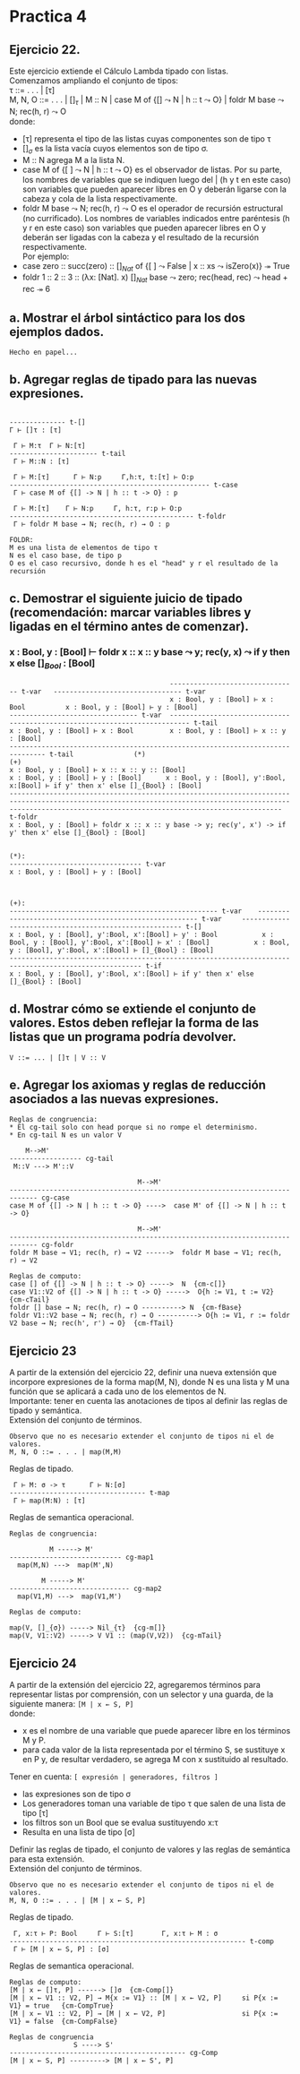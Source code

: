 # Practica 4  
## Ejercicio 22.  
Este ejercicio extiende el Cálculo Lambda tipado con listas.  
Comenzamos ampliando el conjunto de tipos:  
τ ::= . . . | [τ]  
M, N, O ::= . . . | $[ ]_τ$ | M :: N | case M of {[] $\leadsto$ N | h :: t $\leadsto$ O} | foldr M base $\leadsto$ N; rec(h, r) $\leadsto$ O   
donde:  
* [τ] representa el tipo de las listas cuyas componentes son de tipo τ
* $[ ]_σ$ es la lista vacía cuyos elementos son de tipo σ.  
* M :: N agrega M a la lista N.  
* case M of {[ ] $\leadsto$ N | h :: t $\leadsto$ O} es el observador de listas. Por su parte, los nombres de variables que se indiquen luego del | (h y t en este caso) son variables que pueden aparecer libres en O y deberán ligarse con la cabeza y cola de la lista respectivamente.  
* foldr M base $\leadsto$ N; rec(h, r) $\leadsto$ O es el operador de recursión estructural (no currificado). Los nombres de variables indicados entre paréntesis (h y r en este caso) son variables que pueden aparecer libres en O y deberán ser ligadas con la cabeza y el resultado de la recursión respectivamente.  
Por ejemplo:  
* case zero :: succ(zero) :: $[ ]_{Nat}$ of {[ ] $\leadsto$ False | x :: xs $\leadsto$ isZero(x)} $\twoheadrightarrow$ True  
* foldr 1 :: 2 :: 3 :: (λx: [Nat]. x) $[ ]_{Nat}$ base $\leadsto$ zero; rec(head, rec) $\leadsto$ head + rec $\twoheadrightarrow$ 6
## a. Mostrar el árbol sintáctico para los dos ejemplos dados.  
```
Hecho en papel...
```
## b. Agregar reglas de tipado para las nuevas expresiones.  
```
                              
-------------- t-[]        
Γ ⊢ []τ : [τ]     

 Γ ⊢ M:τ  Γ ⊢ N:[τ]        
---------------------- t-tail
 Γ ⊢ M::N : [τ]                   

 Γ ⊢ M:[τ]      Γ ⊢ N:p     Γ,h:τ, t:[τ] ⊢ O:p
-------------------------------------------------- t-case
 Γ ⊢ case M of {[] -> N | h :: t -> O} : p

 Γ ⊢ M:[τ]    Γ ⊢ N:p     Γ, h:τ, r:p ⊢ O:p 
---------------------------------------------- t-foldr
 Γ ⊢ foldr M base ⇝ N; rec(h, r) ⇝ O : p

FOLDR:
M es una lista de elementos de tipo τ
N es el caso base, de tipo p
O es el caso recursivo, donde h es el "head" y r el resultado de la recursión
```
## c. Demostrar el siguiente juicio de tipado (recomendación: marcar variables libres y ligadas en el término antes de comenzar).  
### x : Bool, y : [Bool] ⊢ foldr x :: x :: y base $\leadsto$ y; rec(y, x) $\leadsto$ if y then x else $[ ]_{Bool}$ : [Bool]  
```
                                        -------------------------------- t-var   -------------------------------- t-var
                                        x : Bool, y : [Bool] ⊢ x : Bool          x : Bool, y : [Bool] ⊢ y : [Bool]
-------------------------------- t-var  --------------------------------------------------------------------------- t-tail
x : Bool, y : [Bool] ⊢ x : Bool         x : Bool, y : [Bool] ⊢ x :: y : [Bool]
------------------------------------------------------------------------------- t-tail               (*)                                                            (+)
x : Bool, y : [Bool] ⊢ x :: x :: y :: [Bool]                                             x : Bool, y : [Bool] ⊢ y : [Bool]      x : Bool, y : [Bool], y':Bool, x:[Bool] ⊢ if y' then x' else []_{Bool} : [Bool]
---------------------------------------------------------------------------------------------------------------------------------------------------------------------------------------------------------------- t-foldr
x : Bool, y : [Bool] ⊢ foldr x :: x :: y base -> y; rec(y', x') -> if y' then x' else []_{Bool} : [Bool]


(*):
--------------------------------- t-var
x : Bool, y : [Bool] ⊢ y : [Bool]



(+):
---------------------------------------------------- t-var    ------------------------------------------------------- t-var     ------------------------------------------------------- t-[]
x : Bool, y : [Bool], y':Bool, x':[Bool] ⊢ y' : Bool           x : Bool, y : [Bool], y':Bool, x':[Bool] ⊢ x' : [Bool]           x : Bool, y : [Bool], y':Bool, x':[Bool] ⊢ []_{Bool} : [Bool]
------------------------------------------------------------------------------------------------------- t-if
x : Bool, y : [Bool], y':Bool, x':[Bool] ⊢ if y' then x' else []_{Bool} : [Bool]

```
## d. Mostrar cómo se extiende el conjunto de valores. Estos deben reflejar la forma de las listas que un programa podría devolver.  
```
V ::= ... | []τ | V :: V
```
## e. Agregar los axiomas y reglas de reducción asociados a las nuevas expresiones.  
```
Reglas de congruencia:
* El cg-tail solo con head porque si no rompe el determinismo.
* En cg-tail N es un valor V

    M-->M'     
------------------ cg-tail
 M::V ---> M'::V

                                M-->M'
----------------------------------------------------------------------------- cg-case
case M of {[] -> N | h :: t -> O} ---->  case M' of {[] -> N | h :: t -> O}

                                M-->M'
----------------------------------------------------------------------------- cg-foldr
foldr M base ⇝ V1; rec(h, r) ⇝ V2 ------>  foldr M base ⇝ V1; rec(h, r) ⇝ V2 

Reglas de computo:
case [] of {[] -> N | h :: t -> O} ----->  N  {cm-c[]}
case V1::V2 of {[] -> N | h :: t -> O} ----->  O{h := V1, t := V2}  {cm-cTail}
foldr [] base ⇝ N; rec(h, r) ⇝ O ----------> N  {cm-fBase}
foldr V1::V2 base ⇝ N; rec(h, r) ⇝ O ----------> O{h := V1, r := foldr V2 base ⇝ N; rec(h', r') ⇝ O}  {cm-fTail}
```
## Ejercicio 23  
A partir de la extensión del ejercicio 22, definir una nueva extensión que incorpore expresiones de la forma map(M, N), donde N es una lista y M una función que se aplicará a cada uno de los elementos de N.  
Importante: tener en cuenta las anotaciones de tipos al definir las reglas de tipado y semántica.  
Extensión del conjunto de términos.  
```
Observo que no es necesario extender el conjunto de tipos ni el de valores.
M, N, O ::= . . . | map(M,M)
```
Reglas de tipado.  
```
 Γ ⊢ M: σ -> τ      Γ ⊢ N:[σ]     
---------------------------------- t-map
 Γ ⊢ map(M:N) : [τ]
```
Reglas de semantica operacional.
```
Reglas de congruencia:

          M -----> M'                         
---------------------------- cg-map1  
  map(M,N) --->  map(M',N)

        M -----> M'
------------------------------ cg-map2  
  map(V1,M) --->  map(V1,M')

Reglas de computo:

map(V, []_{σ}) -----> Nil_{τ}  {cg-m[]}
map(V, V1::V2) -----> V V1 :: (map(V,V2))  {cg-mTail}
```
## Ejercicio 24  
A partir de la extensión del ejercicio 22, agregaremos términos para representar listas por comprensión, con un selector y una guarda, de la siguiente manera: `[M | x ← S, P]`   
donde:  
* x es el nombre de una variable que puede aparecer libre en los términos M y P.
* para cada valor de la lista representada por el término S, se sustituye x en P y, de resultar verdadero, se agrega M con x sustituido al resultado.

Tener en cuenta: `[ expresión | generadores, filtros ]`
* las expresiones son de tipo σ
* Los generadores toman una variable de tipo τ que salen de una lista de tipo [τ]
* los filtros son un Bool que se evalua sustituyendo x:τ
* Resulta en una lista de tipo [σ]


Definir las reglas de tipado, el conjunto de valores y las reglas de semántica para esta extensión.  
Extensión del conjunto de términos.  
```
Observo que no es necesario extender el conjunto de tipos ni el de valores.
M, N, O ::= . . . | [M | x ← S, P]
```
Reglas de tipado.  
```
 Γ, x:τ ⊢ P: Bool     Γ ⊢ S:[τ]       Γ, x:τ ⊢ M : σ
----------------------------------------------------------- t-comp
 Γ ⊢ [M | x ← S, P] : [σ]
```

Reglas de semantica operacional.
```
Reglas de computo:
[M | x ← []τ, P] ------> []σ  {cm-Comp[]}
[M | x ← V1 :: V2, P] → M{x := V1} :: [M | x ← V2, P]     si P{x := V1} = true   {cm-CompTrue}
[M | x ← V1 :: V2, P] → [M | x ← V2, P]                   si P{x := V1} = false  {cm-CompFalse}

Reglas de congruencia
                S ----> S'
-------------------------------------------- cg-Comp
[M | x ← S, P] ---------> [M | x ← S', P]


```

